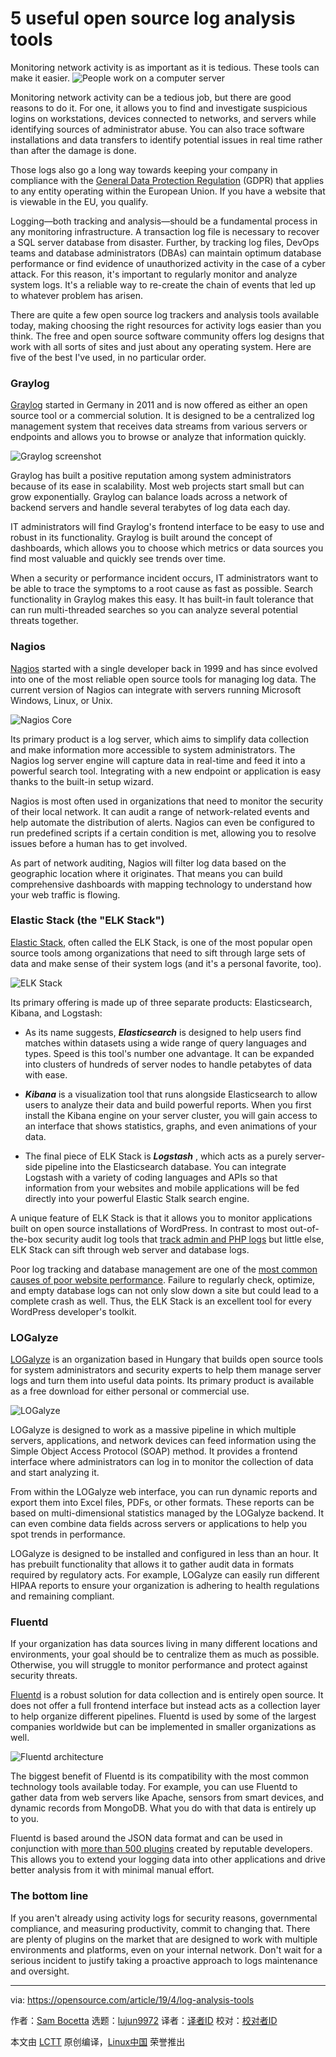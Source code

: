 [#]: collector: (lujun9972)
[#]: translator: ( )
[#]: reviewer: ( )
[#]: publisher: ( )
[#]: url: ( )
[#]: subject: (5 useful open source log analysis tools)
[#]: via: (https://opensource.com/article/19/4/log-analysis-tools)
[#]: author: (Sam Bocetta https://opensource.com/users/sambocetta)

5 useful open source log analysis tools
======
Monitoring network activity is as important as it is tedious. These
tools can make it easier.
![People work on a computer server][1]

Monitoring network activity can be a tedious job, but there are good reasons to do it. For one, it allows you to find and investigate suspicious logins on workstations, devices connected to networks, and servers while identifying sources of administrator abuse. You can also trace software installations and data transfers to identify potential issues in real time rather than after the damage is done.

Those logs also go a long way towards keeping your company in compliance with the [General Data Protection Regulation][2] (GDPR) that applies to any entity operating within the European Union. If you have a website that is viewable in the EU, you qualify.

Logging—both tracking and analysis—should be a fundamental process in any monitoring infrastructure. A transaction log file is necessary to recover a SQL server database from disaster. Further, by tracking log files, DevOps teams and database administrators (DBAs) can maintain optimum database performance or find evidence of unauthorized activity in the case of a cyber attack. For this reason, it's important to regularly monitor and analyze system logs. It's a reliable way to re-create the chain of events that led up to whatever problem has arisen.

There are quite a few open source log trackers and analysis tools available today, making choosing the right resources for activity logs easier than you think. The free and open source software community offers log designs that work with all sorts of sites and just about any operating system. Here are five of the best I've used, in no particular order.

### Graylog

[Graylog][3] started in Germany in 2011 and is now offered as either an open source tool or a commercial solution. It is designed to be a centralized log management system that receives data streams from various servers or endpoints and allows you to browse or analyze that information quickly.

![Graylog screenshot][4]

Graylog has built a positive reputation among system administrators because of its ease in scalability. Most web projects start small but can grow exponentially. Graylog can balance loads across a network of backend servers and handle several terabytes of log data each day.

IT administrators will find Graylog's frontend interface to be easy to use and robust in its functionality. Graylog is built around the concept of dashboards, which allows you to choose which metrics or data sources you find most valuable and quickly see trends over time.

When a security or performance incident occurs, IT administrators want to be able to trace the symptoms to a root cause as fast as possible. Search functionality in Graylog makes this easy. It has built-in fault tolerance that can run multi-threaded searches so you can analyze several potential threats together.

### Nagios

[Nagios][5] started with a single developer back in 1999 and has since evolved into one of the most reliable open source tools for managing log data. The current version of Nagios can integrate with servers running Microsoft Windows, Linux, or Unix.

![Nagios Core][6]

Its primary product is a log server, which aims to simplify data collection and make information more accessible to system administrators. The Nagios log server engine will capture data in real-time and feed it into a powerful search tool. Integrating with a new endpoint or application is easy thanks to the built-in setup wizard.

Nagios is most often used in organizations that need to monitor the security of their local network. It can audit a range of network-related events and help automate the distribution of alerts. Nagios can even be configured to run predefined scripts if a certain condition is met, allowing you to resolve issues before a human has to get involved.

As part of network auditing, Nagios will filter log data based on the geographic location where it originates. That means you can build comprehensive dashboards with mapping technology to understand how your web traffic is flowing.

### Elastic Stack (the "ELK Stack")

[Elastic Stack][7], often called the ELK Stack, is one of the most popular open source tools among organizations that need to sift through large sets of data and make sense of their system logs (and it's a personal favorite, too).

![ELK Stack][8]

Its primary offering is made up of three separate products: Elasticsearch, Kibana, and Logstash:

  * As its name suggests, _**Elasticsearch**_ is designed to help users find matches within datasets using a wide range of query languages and types. Speed is this tool's number one advantage. It can be expanded into clusters of hundreds of server nodes to handle petabytes of data with ease.

  * _**Kibana**_ is a visualization tool that runs alongside Elasticsearch to allow users to analyze their data and build powerful reports. When you first install the Kibana engine on your server cluster, you will gain access to an interface that shows statistics, graphs, and even animations of your data.

  * The final piece of ELK Stack is _**Logstash**_ , which acts as a purely server-side pipeline into the Elasticsearch database. You can integrate Logstash with a variety of coding languages and APIs so that information from your websites and mobile applications will be fed directly into your powerful Elastic Stalk search engine.




A unique feature of ELK Stack is that it allows you to monitor applications built on open source installations of WordPress. In contrast to most out-of-the-box security audit log tools that [track admin and PHP logs][9] but little else, ELK Stack can sift through web server and database logs.

Poor log tracking and database management are one of the [most common causes of poor website performance][10]. Failure to regularly check, optimize, and empty database logs can not only slow down a site but could lead to a complete crash as well. Thus, the ELK Stack is an excellent tool for every WordPress developer's toolkit.

### LOGalyze

[LOGalyze][11] is an organization based in Hungary that builds open source tools for system administrators and security experts to help them manage server logs and turn them into useful data points. Its primary product is available as a free download for either personal or commercial use.

![LOGalyze][12]

LOGalyze is designed to work as a massive pipeline in which multiple servers, applications, and network devices can feed information using the Simple Object Access Protocol (SOAP) method. It provides a frontend interface where administrators can log in to monitor the collection of data and start analyzing it.

From within the LOGalyze web interface, you can run dynamic reports and export them into Excel files, PDFs, or other formats. These reports can be based on multi-dimensional statistics managed by the LOGalyze backend. It can even combine data fields across servers or applications to help you spot trends in performance.

LOGalyze is designed to be installed and configured in less than an hour. It has prebuilt functionality that allows it to gather audit data in formats required by regulatory acts. For example, LOGalyze can easily run different HIPAA reports to ensure your organization is adhering to health regulations and remaining compliant.

### Fluentd

If your organization has data sources living in many different locations and environments, your goal should be to centralize them as much as possible. Otherwise, you will struggle to monitor performance and protect against security threats.

[Fluentd][13] is a robust solution for data collection and is entirely open source. It does not offer a full frontend interface but instead acts as a collection layer to help organize different pipelines. Fluentd is used by some of the largest companies worldwide but can be implemented in smaller organizations as well.

![Fluentd architecture][14]

The biggest benefit of Fluentd is its compatibility with the most common technology tools available today. For example, you can use Fluentd to gather data from web servers like Apache, sensors from smart devices, and dynamic records from MongoDB. What you do with that data is entirely up to you.

Fluentd is based around the JSON data format and can be used in conjunction with [more than 500 plugins][15] created by reputable developers. This allows you to extend your logging data into other applications and drive better analysis from it with minimal manual effort.

### The bottom line

If you aren't already using activity logs for security reasons, governmental compliance, and measuring productivity, commit to changing that. There are plenty of plugins on the market that are designed to work with multiple environments and platforms, even on your internal network. Don't wait for a serious incident to justify taking a proactive approach to logs maintenance and oversight.

--------------------------------------------------------------------------------

via: https://opensource.com/article/19/4/log-analysis-tools

作者：[Sam Bocetta][a]
选题：[lujun9972][b]
译者：[译者ID](https://github.com/译者ID)
校对：[校对者ID](https://github.com/校对者ID)

本文由 [LCTT](https://github.com/LCTT/TranslateProject) 原创编译，[Linux中国](https://linux.cn/) 荣誉推出

[a]: https://opensource.com/users/sambocetta
[b]: https://github.com/lujun9972
[1]: https://opensource.com/sites/default/files/styles/image-full-size/public/lead-images/rh_003499_01_linux11x_cc.png?itok=XMDOouJR (People work on a computer server)
[2]: https://opensource.com/article/18/4/gdpr-impact
[3]: https://www.graylog.org/products/open-source
[4]: https://opensource.com/sites/default/files/uploads/graylog-data.png (Graylog screenshot)
[5]: https://www.nagios.org/downloads/
[6]: https://opensource.com/sites/default/files/uploads/nagios_core_4.0.8.png (Nagios Core)
[7]: https://www.elastic.co/products
[8]: https://opensource.com/sites/default/files/uploads/elk-stack.png (ELK Stack)
[9]: https://www.wpsecurityauditlog.com/benefits-wordpress-activity-log/
[10]: https://websitesetup.org/how-to-speed-up-wordpress/
[11]: http://www.logalyze.com/
[12]: https://opensource.com/sites/default/files/uploads/logalyze.jpg (LOGalyze)
[13]: https://www.fluentd.org/
[14]: https://opensource.com/sites/default/files/uploads/fluentd-architecture.png (Fluentd architecture)
[15]: https://opensource.com/article/18/9/open-source-log-aggregation-tools
